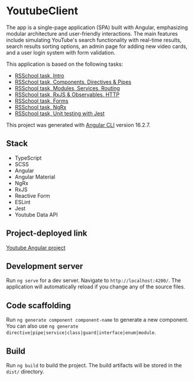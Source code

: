 # YoutubeClient

The app is a single-page application (SPA) built with Angular, emphasizing modular architecture and user-friendly interactions.
The main features include simulating YouTube's search functionality with real-time results, search results sorting options, an admin page for adding new video cards, and a user login system with form validation.

This application is based on the following tasks:

- [RSSchool task, Intro](https://github.com/rolling-scopes-school/tasks/blob/master/tasks/angular/intro.md)
- [RSSchool task, Components. Directives & Pipes](https://github.com/rolling-scopes-school/tasks/blob/master/tasks/angular/components-directives-pipes.md)
- [RSSchool task, Modules, Services, Routing](https://github.com/rolling-scopes-school/tasks/blob/master/tasks/angular/modules-services-routing.md)
- [RSSchool task, RxJS & Observables. HTTP](https://github.com/rolling-scopes-school/tasks/blob/master/tasks/angular/rxjs-observables-http.md)
- [RSSchool task, Forms](https://github.com/rolling-scopes-school/tasks/blob/master/tasks/angular/forms.md)
- [RSSchool task, NgRx](https://github.com/rolling-scopes-school/tasks/blob/master/tasks/angular/NgRX.md)
- [RSSchool task, Unit testing with Jest](https://github.com/rolling-scopes-school/tasks/blob/master/tasks/angular/unit-testing-jest.md)

This project was generated with [Angular CLI](https://github.com/angular/angular-cli) version 16.2.7.

## Stack
 - TypeScript
 - SCSS
 - Angular
 - Angular Material
 - NgRx
 - RxJS
 - Reactive Form
 - ESLint
 - Jest
 - Youtube Data API

## Project-deployed link
[Youtube Angular project](https://6564edb6b19b771b22d34b7b--nimble-sprite-1c1714.netlify.app/)

## Development server

Run `ng serve` for a dev server. Navigate to `http://localhost:4200/`. The application will automatically reload if you change any of the source files.

## Code scaffolding

Run `ng generate component component-name` to generate a new component. You can also use `ng generate directive|pipe|service|class|guard|interface|enum|module`.

## Build

Run `ng build` to build the project. The build artifacts will be stored in the `dist/` directory.
